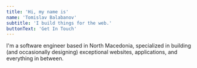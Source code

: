 ```yaml
---
title: 'Hi, my name is'
name: 'Tomislav Balabanov'
subtitle: 'I build things for the web.'
buttonText: 'Get In Touch'
---
```


I'm a software engineer based in North Macedonia, specialized in building (and occasionally designing) exceptional websites, applications, and everything in between.

